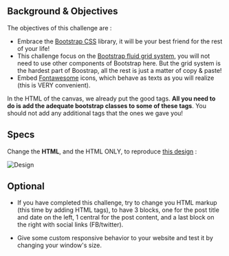 ## Background & Objectives 

The objectives of this challenge are :
* Embrace the [Bootstrap CSS](http://getbootstrap.com/) library, it will be your best friend for the rest of your life!
* This challenge focus on the [Bootstrap fluid grid system](http://getbootstrap.com/css/#grid), you will not need to use other components of Bootstrap here. But the grid system is the hardest part of Boostrap, all the rest is just a matter of copy & paste!
* Embed [Fontawesome](http://fontawesome.io/) icons, which behave as texts as you will realize (this is VERY convenient).

In the HTML of the canvas, we already put the good tags. **All you need to do is add the adequate bootstrap classes to some of these tags**. You should not add any additional tags that the ones we gave you!

## Specs

Change the **HTML**, and the HTML ONLY, to reproduce [this design](http://lewagon.github.io/showroom/Layouts/header-better/blog.html) :

![Design](https://dl.dropboxusercontent.com/u/29947758/header-bootstrap.png)

## Optional

* If you have completed this challenge, try to change you HTML markup (this time by adding HTML tags), to have 3 blocks, one for the post title and date on the left, 1 central for the post content, and a last block on the right with social links (FB/twitter).

* Give some custom responsive behavior to your website and test it by changing your window's size.